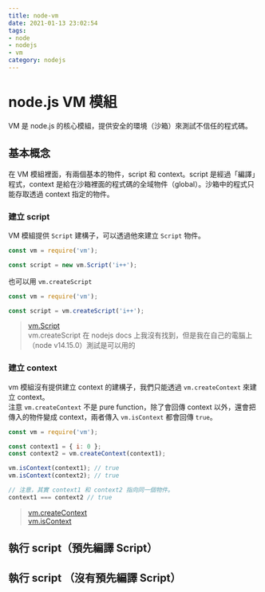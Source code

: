 ```yaml
---
title: node-vm
date: 2021-01-13 23:02:54
tags:
- node
- nodejs
- vm
category: nodejs
---
```


# node.js VM 模組
VM 是 node.js 的核心模組，提供安全的環境（沙箱）來測試不信任的程式碼。

## 基本概念
在 VM 模組裡面，有兩個基本的物件，script 和 context。script 是經過「編譯」程式，context 是給在沙箱裡面的程式碼的全域物件（global）。沙箱中的程式只能存取透過 context 指定的物件。

### 建立 script
VM 模組提供 `Script` 建構子，可以透過他來建立 `Script` 物件。
```js
const vm = require('vm');

const script = new vm.Script('i++');
```

也可以用 `vm.createScript`
```js
const vm = require('vm');

const script = vm.createScript('i++');
```

> [vm.Script](https://nodejs.org/dist/latest-v14.x/docs/api/vm.html#vm_class_vm_script)  
> vm.createScript 在 nodejs docs 上我沒有找到，但是我在自己的電腦上（node v14.15.0）測試是可以用的  

### 建立 context
vm 模組沒有提供建立 context 的建構子，我們只能透過 `vm.createContext` 來建立 context。  
注意 `vm.createContext` 不是 pure function，除了會回傳 context 以外，還會把傳入的物件變成 context，兩者傳入 `vm.isContext` 都會回傳 `true`。
```js
const vm = require('vm');

const context1 = { i: 0 };
const context2 = vm.createContext(context1);

vm.isContext(context1); // true
vm.isContext(context2); // true

// 注意，其實 context1 和 context2 指向同一個物件。
context1 === context2 // true
```

> [vm.createContext](https://nodejs.org/dist/latest-v14.x/docs/api/vm.html#vm_vm_createcontext_contextobject_options)  
> [vm.isContext](https://nodejs.org/dist/latest-v14.x/docs/api/vm.html#vm_vm_iscontext_object)  

## 執行 script（預先編譯 Script）

## 執行 script （沒有預先編譯 Script）

